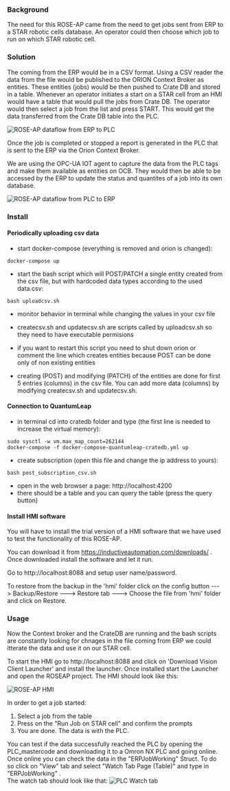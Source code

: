 ### Background
The need for this ROSE-AP came from the need to get jobs sent from ERP to a STAR robotic cells database. 
An operator could then choose which job to run on which STAR robotic cell. 

### Solution 
The coming from the ERP would be in a CSV format. Using a CSV reader the data from the file would be published
to the ORION Context Broker as entities. These entities (jobs) would be then pushed to Crate DB and stored in a table. 
Whenever an operator initiates a start on a STAR cell from an HMI would have a table that would pull the jobs from 
Crate DB. The operator would then select a job from the list and press START. This would get the data transferred from 
the Crate DB table into the PLC. 

![ROSE-AP dataflow from ERP to PLC](https://i.ibb.co/L1v669T/ROSE-AP-1.jpg) 

Once the job is completed or stopped a report is generated in the PLC that is sent to the ERP via the Orion Context Broker. 

We are using the OPC-UA IOT agent to capture the data from the PLC tags and make them available as entities on OCB. 
They would then be able to be accessed by the ERP to update the status and quantites of a job into its own database. 

![ROSE-AP dataflow from PLC to ERP](https://i.ibb.co/dDB91Bh/ROSE-AP-2.jpg)

### Install 

#### Periodically uploading csv data

- start docker-compose (everything is removed and orion is changed):
```
docker-compose up
```
- start the bash script which will POST/PATCH a single entity created from the csv file, but with hardcoded data types according to the used data.csv:
```
bash uploadcsv.sh
```
- monitor behavior in terminal while changing the values in your csv file

- createcsv.sh and updatecsv.sh are scripts called by uploadcsv.sh so they need to have executable permisions

- if you want to restart this script you need to shut down orion or comment the line which creates entities because POST can be done only of non existing entities

- creating (POST) and modifying (PATCH) of the entities are done for first 5 entries (columns) in the csv file. You can add more data (columns) by modifying createcsv.sh and updatecsv.sh. 

#### Connection to QuantumLeap

- in terminal cd into cratedb folder and type (the first line is needed to increase the virtual memory):
```
sudo sysctl -w vm.max_map_count=262144
docker-compose -f docker-compose-quantumleap-cratedb.yml up
```
- create subscription (open this file and change the ip address to yours):
```
bash post_subscription_csv.sh
```
- open in the web browser a page: http://localhost:4200
- there should be a table and you can query the table (press the query button)

#### Install HMI software 

You will have to install the trial version of a HMI software that we have used to test the functionality of this ROSE-AP. 

You can download it from https://inductiveautomation.com/downloads/ . Once downloaded install the software and let it run. 

Go to http://localhost:8088 and setup user name/password. 

To restore from the backup in the 'hmi' folder click on the config button ---> Backup/Restore ---> Restore tab ---> Choose the file from 'hmi' folder and click on Restore.

### Usage

Now the Context broker and the CrateDB are running and the bash scripts are constantly looking for chnages in the file coming from ERP we could itterate the data and use it on our STAR cell. 

To start the HMI go to http://localhost:8088 and click on 'Download Vision Client Launcher' and install the launcher. 
Once installed start the Launcher and open the ROSEAP project.
The HMI should look like this: 

![ROSE-AP HMI](https://i.ibb.co/bmVYS4W/rose-ap-3.jpg)

In order to get a job started: 
1. Select a job from the table
2. Press on the "Run Job on STAR cell" and confirm the prompts
3. You are done. The data is with the PLC.

You can test if the data successfully reached the PLC by opening the PLC_mastercode and downloading it to a Omron NX PLC and going online.
Once online you can check the data in the "ERPJobWorking" Struct. 
To do so click on "View" tab and select "Watch Tab Page (Table)" and type in "ERPJobWorking" .  
The watch tab should look like that: 
![PLC Watch tab](https://i.ibb.co/pwd1vmB/rose-ap-4.jpg)